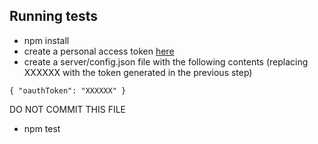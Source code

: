 Running tests
-------------

* npm install
* create a personal access token [here](https://github.com/settings/tokens)
* create a server/config.json file with the following contents (replacing XXXXXX with the token generated in the previous step)
```
{ "oauthToken": "XXXXXX" }
```
DO NOT COMMIT THIS FILE
* npm test

